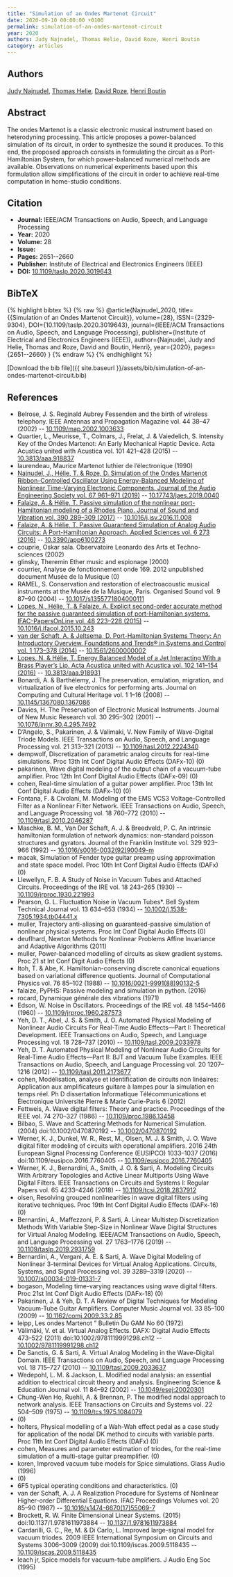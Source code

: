 ```yaml
---
title: "Simulation of an Ondes Martenot Circuit"
date: 2020-09-10 00:00:00 +0100
permalink: simulation-of-an-ondes-martenot-circuit
year: 2020
authors: Judy Najnudel, Thomas Helie, David Roze, Henri Boutin
category: articles
---
```

 
## Authors
[Judy Najnudel](authors/judy-najnudel), [Thomas Helie](authors/thomas-helie), [David Roze](authors/david-roze), [Henri Boutin](authors/henri-boutin)
 
## Abstract
The ondes Martenot is a classic electronic musical instrument based on heterodyning processing. This article proposes a power-balanced simulation of its circuit, in order to synthesize the sound it produces. To this end, the proposed approach consists in formulating the circuit as a Port-Hamiltonian System, for which power-balanced numerical methods are available. Observations on numerical experiments based upon this formulation allow simplifications of the circuit in order to achieve real-time computation in home-studio conditions.
 
## Citation
- **Journal:** IEEE/ACM Transactions on Audio, Speech, and Language Processing
- **Year:** 2020
- **Volume:** 28
- **Issue:** 
- **Pages:** 2651--2660
- **Publisher:** Institute of Electrical and Electronics Engineers (IEEE)
- **DOI:** [10.1109/taslp.2020.3019643](https://doi.org/10.1109/taslp.2020.3019643)
 
## BibTeX
{% highlight bibtex %}
{% raw %}
@article{Najnudel_2020,
  title={{Simulation of an Ondes Martenot Circuit}},
  volume={28},
  ISSN={2329-9304},
  DOI={10.1109/taslp.2020.3019643},
  journal={IEEE/ACM Transactions on Audio, Speech, and Language Processing},
  publisher={Institute of Electrical and Electronics Engineers (IEEE)},
  author={Najnudel, Judy and Helie, Thomas and Roze, David and Boutin, Henri},
  year={2020},
  pages={2651--2660}
}
{% endraw %}
{% endhighlight %}
 
[Download the bib file]({{ site.baseurl }}/assets/bib/simulation-of-an-ondes-martenot-circuit.bib)
 
## References
- Belrose, J. S. Reginald Aubrey Fessenden and the birth of wireless telephony. IEEE Antennas and Propagation Magazine vol. 44 38–47 (2002) -- [10.1109/map.2002.1003633](https://doi.org/10.1109/map.2002.1003633)
- Quartier, L., Meurisse, T., Colmars, J., Frelat, J. & Vaiedelich, S. Intensity Key of the Ondes Martenot: An Early Mechanical Haptic Device. Acta Acustica united with Acustica vol. 101 421–428 (2015) -- [10.3813/aaa.918837](https://doi.org/10.3813/aaa.918837)
- laurendeau, Maurice Martenot luthier de l&#x2019;&#x00E9;lectronique (1990)
- [Najnudel, J., Hélie, T. & Roze, D. Simulation of the Ondes Martenot Ribbon-Controlled Oscillator Using Energy-Balanced Modeling of Nonlinear Time-Varying Electronic Components. Journal of the Audio Engineering Society vol. 67 961–971 (2019)](simulation-of-the-ondes-martenot-ribbon-controlled-oscillator-using-energy-balanced-modeling-of-nonlinear-time-varying-electronic-components) -- [10.17743/jaes.2019.0040](https://doi.org/10.17743/jaes.2019.0040)
- [Falaize, A. & Hélie, T. Passive simulation of the nonlinear port-Hamiltonian modeling of a Rhodes Piano. Journal of Sound and Vibration vol. 390 289–309 (2017)](passive-simulation-of-the-nonlinear-port-hamiltonian-modeling-of-a-rhodes-piano) -- [10.1016/j.jsv.2016.11.008](https://doi.org/10.1016/j.jsv.2016.11.008)
- [Falaize, A. & Hélie, T. Passive Guaranteed Simulation of Analog Audio Circuits: A Port-Hamiltonian Approach. Applied Sciences vol. 6 273 (2016)](passive-guaranteed-simulation-of-analog-audio-circuits-a-port-hamiltonian-approach) -- [10.3390/app6100273](https://doi.org/10.3390/app6100273)
- couprie, Oskar sala. Observatoire Leonardo des Arts et Techno-sciences (2002)
- glinsky, Theremin Ether music and espionage (2000)
- courrier, Analyse de fonctionnement onde 169. 2012 unpublished document Mus&#x00E9;e de la Musique (0)
- RAMEL, S. Conservation and restoration of electroacoustic musical instruments at the Musée de la Musique, Paris. Organised Sound vol. 9 87–90 (2004) -- [10.1017/s1355771804000111](https://doi.org/10.1017/s1355771804000111)
- [Lopes, N., Hélie, T. & Falaize, A. Explicit second-order accurate method for the passive guaranteed simulation of port-Hamiltonian systems. IFAC-PapersOnLine vol. 48 223–228 (2015)](explicit-second-order-accurate-method-for-the-passive-guaranteed-simulation-of-port-hamiltonian-systems) -- [10.1016/j.ifacol.2015.10.243](https://doi.org/10.1016/j.ifacol.2015.10.243)
- [van der Schaft, A. & Jeltsema, D. Port-Hamiltonian Systems Theory: An Introductory Overview. Foundations and Trends® in Systems and Control vol. 1 173–378 (2014)](port-hamiltonian-systems-theory-an-introductory-overview) -- [10.1561/2600000002](https://doi.org/10.1561/2600000002)
- [Lopes, N. & Hélie, T. Energy Balanced Model of a Jet Interacting With a Brass Player’s Lip. Acta Acustica united with Acustica vol. 102 141–154 (2016)](energy-balanced-model-of-a-jet-interacting-with-a-brass-player-s-lip) -- [10.3813/aaa.918931](https://doi.org/10.3813/aaa.918931)
- Bonardi, A. & Barthélemy, J. The preservation, emulation, migration, and virtualization of live electronics for performing arts. Journal on Computing and Cultural Heritage vol. 1 1–16 (2008) -- [10.1145/1367080.1367086](https://doi.org/10.1145/1367080.1367086)
- Davies, H. The Preservation of Electronic Musical Instruments. Journal of New Music Research vol. 30 295–302 (2001) -- [10.1076/jnmr.30.4.295.7492](https://doi.org/10.1076/jnmr.30.4.295.7492)
- D’Angelo, S., Pakarinen, J. & Valimaki, V. New Family of Wave-Digital Triode Models. IEEE Transactions on Audio, Speech, and Language Processing vol. 21 313–321 (2013) -- [10.1109/tasl.2012.2224340](https://doi.org/10.1109/tasl.2012.2224340)
- dempwolf, Discretization of parametric analog circuits for real-time simulations. Proc 13th Int Conf Digital Audio Effects (DAFx-10) (0)
- pakarinen, Wave digital modeling of the output chain of a vacuum-tube amplifier. Proc 12th Int Conf Digital Audio Effects (DAFx-09) (0)
- cohen, Real-time simulation of a guitar power amplifier. Proc 13th Int Conf Digital Audio Effects (DAFx-10) (0)
- Fontana, F. & Civolani, M. Modeling of the EMS VCS3 Voltage-Controlled Filter as a Nonlinear Filter Network. IEEE Transactions on Audio, Speech, and Language Processing vol. 18 760–772 (2010) -- [10.1109/tasl.2010.2046287](https://doi.org/10.1109/tasl.2010.2046287)
- Maschke, B. M., Van Der Schaft, A. J. & Breedveld, P. C. An intrinsic hamiltonian formulation of network dynamics: non-standard poisson structures and gyrators. Journal of the Franklin Institute vol. 329 923–966 (1992) -- [10.1016/s0016-0032(92)90049-m](https://doi.org/10.1016/s0016-0032(92)90049-m)
- macak, Simulation of Fender type guitar preamp using approximation and state space model. Proc 10th Int Conf Digital Audio Effects (DAFx) (0)
- Llewellyn, F. B. A Study of Noise in Vacuum Tubes and Attached Circuits. Proceedings of the IRE vol. 18 243–265 (1930) -- [10.1109/jrproc.1930.221993](https://doi.org/10.1109/jrproc.1930.221993)
- Pearson, G. L. Fluctuation Noise in Vacuum Tubes*. Bell System Technical Journal vol. 13 634–653 (1934) -- [10.1002/j.1538-7305.1934.tb04441.x](https://doi.org/10.1002/j.1538-7305.1934.tb04441.x)
- muller, Trajectory anti-aliasing on guaranteed-passive simulation of nonlinear physical systems. Proc Int Conf Digital Audio Effects (0)
- deuflhard, Newton Methods for Nonlinear Problems Affine Invariance and Adaptive Algorithms (2011)
- muller, Power-balanced modelling of circuits as skew gradient systems. Proc 21 st Int Conf Digit Audio Effects (0)
- Itoh, T. & Abe, K. Hamiltonian-conserving discrete canonical equations based on variational difference quotients. Journal of Computational Physics vol. 76 85–102 (1988) -- [10.1016/0021-9991(88)90132-5](https://doi.org/10.1016/0021-9991(88)90132-5)
- falaize, PyPHS: Passive modeling and simulation in python. (2016)
- rocard, Dynamique g&#x00E9;n&#x00E9;rale des vibrations (1971)
- Edson, W. Noise in Oscillators. Proceedings of the IRE vol. 48 1454–1466 (1960) -- [10.1109/jrproc.1960.287573](https://doi.org/10.1109/jrproc.1960.287573)
- Yeh, D. T., Abel, J. S. & Smith, J. O. Automated Physical Modeling of Nonlinear Audio Circuits For Real-Time Audio Effects—Part I: Theoretical Development. IEEE Transactions on Audio, Speech, and Language Processing vol. 18 728–737 (2010) -- [10.1109/tasl.2009.2033978](https://doi.org/10.1109/tasl.2009.2033978)
- Yeh, D. T. Automated Physical Modeling of Nonlinear Audio Circuits for Real-Time Audio Effects—Part II: BJT and Vacuum Tube Examples. IEEE Transactions on Audio, Speech, and Language Processing vol. 20 1207–1216 (2012) -- [10.1109/tasl.2011.2173677](https://doi.org/10.1109/tasl.2011.2173677)
- cohen, Mod&#x00E9;lisation, analyse et identification de circuits non lin&#x00E9;aires: Application aux amplificateurs guitare &#x00E0; lampes pour la simulation en temps r&#x00E9;el. Ph D dissertation Informatique T&#x00E9;l&#x00E9;communications et &#x00C9;lectronique Universit&#x00E9; Pierre & Marie Curie-Paris 6 (2012)
- Fettweis, A. Wave digital filters: Theory and practice. Proceedings of the IEEE vol. 74 270–327 (1986) -- [10.1109/proc.1986.13458](https://doi.org/10.1109/proc.1986.13458)
- Bilbao, S. Wave and Scattering Methods for Numerical Simulation. (2004) doi:10.1002/0470870192 -- [10.1002/0470870192](https://doi.org/10.1002/0470870192)
- Werner, K. J., Dunkel, W. R., Rest, M., Olsen, M. J. & Smith, J. O. Wave digital filter modeling of circuits with operational amplifiers. 2016 24th European Signal Processing Conference (EUSIPCO) 1033–1037 (2016) doi:10.1109/eusipco.2016.7760405 -- [10.1109/eusipco.2016.7760405](https://doi.org/10.1109/eusipco.2016.7760405)
- Werner, K. J., Bernardini, A., Smith, J. O. & Sarti, A. Modeling Circuits With Arbitrary Topologies and Active Linear Multiports Using Wave Digital Filters. IEEE Transactions on Circuits and Systems I: Regular Papers vol. 65 4233–4246 (2018) -- [10.1109/tcsi.2018.2837912](https://doi.org/10.1109/tcsi.2018.2837912)
- olsen, Resolving grouped nonlinearities in wave digital filters using iterative techniques. Proc 19th Int Conf Digital Audio Effects (DAFx-16) (0)
- Bernardini, A., Maffezzoni, P. & Sarti, A. Linear Multistep Discretization Methods With Variable Step-Size in Nonlinear Wave Digital Structures for Virtual Analog Modeling. IEEE/ACM Transactions on Audio, Speech, and Language Processing vol. 27 1763–1776 (2019) -- [10.1109/taslp.2019.2931759](https://doi.org/10.1109/taslp.2019.2931759)
- Bernardini, A., Vergani, A. E. & Sarti, A. Wave Digital Modeling of Nonlinear 3-terminal Devices for Virtual Analog Applications. Circuits, Systems, and Signal Processing vol. 39 3289–3319 (2020) -- [10.1007/s00034-019-01331-7](https://doi.org/10.1007/s00034-019-01331-7)
- bogason, Modeling time-varying reactances using wave digital filters. Proc 21st Int Conf Digit Audio Effects (DAFx-18) (0)
- Pakarinen, J. & Yeh, D. T. A Review of Digital Techniques for Modeling Vacuum-Tube Guitar Amplifiers. Computer Music Journal vol. 33 85–100 (2009) -- [10.1162/comj.2009.33.2.85](https://doi.org/10.1162/comj.2009.33.2.85)
- leipp, Les ondes Martenot &#x201D; Bulletin Du GAM No 60 (1972)
- Välimäki, V. et al. Virtual Analog Effects. DAFX: Digital Audio Effects 473–522 (2011) doi:10.1002/9781119991298.ch12 -- [10.1002/9781119991298.ch12](https://doi.org/10.1002/9781119991298.ch12)
- De Sanctis, G. & Sarti, A. Virtual Analog Modeling in the Wave-Digital Domain. IEEE Transactions on Audio, Speech, and Language Processing vol. 18 715–727 (2010) -- [10.1109/tasl.2009.2033637](https://doi.org/10.1109/tasl.2009.2033637)
- Wedepohl, L. M. & Jackson, L. Modified nodal analysis: an essential addition to electrical circuit theory and analysis. Engineering Science &amp; Education Journal vol. 11 84–92 (2002) -- [10.1049/esej:20020301](https://doi.org/10.1049/esej:20020301)
- Chung-Wen Ho, Ruehli, A. & Brennan, P. The modified nodal approach to network analysis. IEEE Transactions on Circuits and Systems vol. 22 504–509 (1975) -- [10.1109/tcs.1975.1084079](https://doi.org/10.1109/tcs.1975.1084079)
- (0)
- holters, Physical modelling of a Wah-Wah effect pedal as a case study for application of the nodal DK method to circuits with variable parts. Proc 11th Int Conf Digital Audio Effects (DAFx) (0)
- cohen, Measures and parameter estimation of triodes, for the real-time simulation of a multi-stage guitar preamplifier. (0)
- koren, Improved vacuum tube models for Spice simulations. Glass Audio (1996)
- (0)
- 6F5 typical operating conditions and characteristics. (0)
- van der Schaft, A. J. A Realization Procedure for Systems of Nonlinear Higher-order Differential Equations. IFAC Proceedings Volumes vol. 20 85–90 (1987) -- [10.1016/s1474-6670(17)55069-7](https://doi.org/10.1016/s1474-6670(17)55069-7)
- Brockett, R. W. Finite Dimensional Linear Systems. (2015) doi:10.1137/1.9781611973884 -- [10.1137/1.9781611973884](https://doi.org/10.1137/1.9781611973884)
- Cardarilli, G. C., Re, M. & Di Carlo, L. Improved large-signal model for vacuum triodes. 2009 IEEE International Symposium on Circuits and Systems 3006–3009 (2009) doi:10.1109/iscas.2009.5118435 -- [10.1109/iscas.2009.5118435](https://doi.org/10.1109/iscas.2009.5118435)
- leach jr, Spice models for vacuum-tube amplifiers. J Audio Eng Soc (1995)

